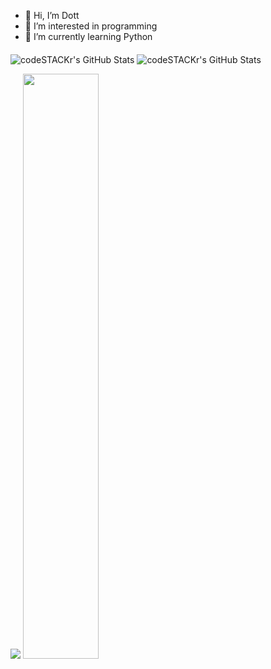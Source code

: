- 👋 Hi, I’m Dott
- 👀 I’m interested in programming
- 🌱 I’m currently learning Python
<p>
<img align="middle"  alt="codeSTACKr's GitHub Stats" src="https://github-readme-stats.vercel.app/api?username=Dott-rus&show_icons=true&theme=dark" />
<img align="middle" alt="codeSTACKr's GitHub Stats" src="https://github-readme-stats.vercel.app/api/top-langs/?username=Dott-rus&layout=compact&theme=dark" />
</p>
<img src="https://github-readme-stats.vercel.app/api/wakatime?username=Dott&api_domain=wakapi.dev&bg_color=1A202C&title_color=2F855A&icon_color=2F855A&text_color=ffffff&custom_title=Wakapi%20Week%20Stats&layout=compact" />
<image src="https://github-contributor-stats.vercel.app/api?username=Dott-rus&limit=5&theme=dark&combine_all_yearly_contributions=true" width="49%">
